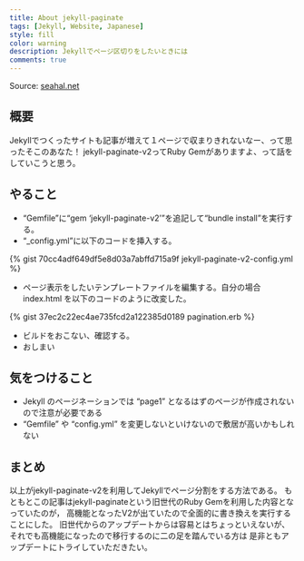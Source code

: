 ```yaml
---
title: About jekyll-paginate
tags: [Jekyll, Website, Japanese]
style: fill
color: warning
description: Jekyllでページ区切りをしたいときには
comments: true
---
```


Source: [seahal.net](https://seahal.net/article/programming/2018/05/04/jekyll-paginate.html)

## 概要

Jekyllでつくったサイトも記事が増えて１ページで収まりきれないなー、って思ったそこのあなた！ jekyll-paginate-v2ってRuby Gemがありますよ、って話をしていこうと思う。

## やること

- “Gemfile”に“gem ‘jekyll-paginate-v2’”を追記して“bundle install”を実行する。
- “_config.yml”に以下のコードを挿入する。

{% gist 70cc4adf649df5e8d03a7abffd715a9f jekyll-paginate-v2-config.yml %}

- ページ表示をしたいテンプレートファイルを編集する。自分の場合 index.html を以下のコードのように改変した。

{% gist 37ec2c22ec4ae735fcd2a122385d0189 pagination.erb %}

- ビルドをおこない、確認する。
- おしまい

## 気をつけること

- Jekyll のページネーションでは “page1” となるはずのページが作成されないので注意が必要である
- “Gemfile” や “config.yml” を変更しないといけないので敷居が高いかもしれない

## まとめ

以上がjekyll-paginate-v2を利用してJekyllでページ分割をする方法である。
もともとこの記事はjekyll-paginateという旧世代のRuby Gemを利用した内容となっていたのが，
高機能となったV2が出ていたので全面的に書き換えを実行することにした。
旧世代からのアップデートからは容易とはちょっといえないが、
それでも高機能になったので移行するのに二の足を踏んでいる方は
是非ともアップデートにトライしていただきたい。
